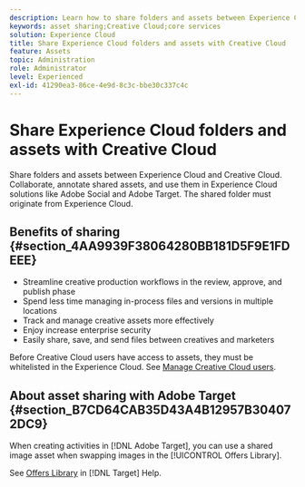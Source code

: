 ```yaml
---
description: Learn how to share folders and assets between Experience Cloud and Creative Cloud. 
keywords: asset sharing;Creative Cloud;core services
solution: Experience Cloud
title: Share Experience Cloud folders and assets with Creative Cloud 
feature: Assets
topic: Administration
role: Administrator
level: Experienced
exl-id: 41290ea3-86ce-4e9d-8c3c-bbe30c337c4c
---
```

# Share Experience Cloud folders and assets with Creative Cloud

Share folders and assets between Experience Cloud and Creative Cloud. Collaborate, annotate shared assets, and use them in Experience Cloud solutions like Adobe Social and Adobe Target. The shared folder must originate from Experience Cloud.

## Benefits of sharing {#section_4AA9939F38064280BB181D5F9E1FDEEE}

* Streamline creative production workflows in the review, approve, and publish phase
* Spend less time managing in-process files and versions in multiple locations
* Track and manage creative assets more effectively
* Enjoy increase enterprise security
* Easily share, save, and send files between creatives and marketers

Before Creative Cloud users have access to assets, they must be whitelisted in the Experience Cloud. See [Manage Creative Cloud users](t-admin-add-cc-user.md#task_F36D4F1D49B44F09A54F7371810D2752). 

## About asset sharing with Adobe Target {#section_B7CD64CAB35D43A4B12957B304072DC9}

When creating activities in [!DNL Adobe Target], you can use a shared image asset when swapping images in the [!UICONTROL Offers Library].

See [Offers Library](https://experienceleague.adobe.com/docs/target/using/experiences/offers/manage-content.html?lang=en) in [!DNL Target] Help.
